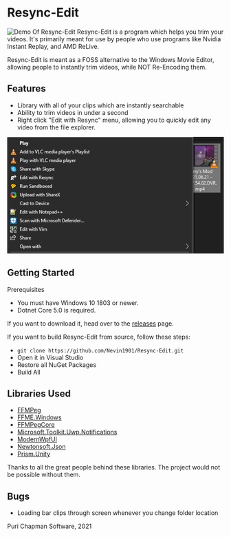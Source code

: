 # Resync-Edit
![Demo Of Resync-Edit](./assets/screenrecord-min.gif)
Resync-Edit is a program which helps you trim your videos. It's primarily meant for use by people who use programs like Nvidia Instant Replay, and AMD ReLive.

Resync-Edit is meant as a FOSS alternative to the Windows Movie Editor, allowing people to instantly trim videos, while NOT Re-Encoding them.

## Features
- Library with all of your clips which are instantly searchable
- Ability to trim videos in under a second
- Right click "Edit with Resync" menu, allowing you to quickly edit any video from the file explorer.

![Demo of Right Click](./assets/right-click.png)

## Getting Started
Prerequisites
- You must have Windows 10 1803 or newer.
- Dotnet Core 5.0 is required.

If you want to download it, head over to the [releases](https://github.com/Nevin1901/Resync-Edit/releases) page.

If you want to build Resync-Edit from source, follow these steps:
* `git clone https://github.com/Nevin1901/Resync-Edit.git`
* Open it in Visual Studio
* Restore all NuGet Packages
* Build All

## Libraries Used
- [FFMPeg](https://ffmpeg.org/)
- [FFME.Windows](https://github.com/unosquare/ffmediaelement)
- [FFMPegCore](https://github.com/rosenbjerg/FFMpegCore)
- [Microsoft.Toolkit.Uwp.Notifications](https://github.com/CommunityToolkit/WindowsCommunityToolkit)
- [ModernWpfUI](https://github.com/Kinnara/ModernWpf)
- [Newtonsoft.Json](https://github.com/Kinnara/ModernWpf)
- [Prism.Unity](https://github.com/PrismLibrary/Prism)

Thanks to all the great people behind these libraries. The project would not be possible without them.

## Bugs
- Loading bar clips through screen whenever you change folder location

Puri Chapman Software, 2021
